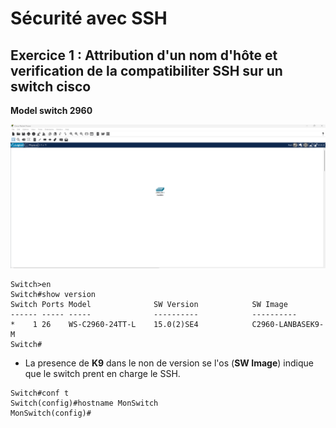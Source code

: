 # Sécurité avec SSH

## Exercice 1 : Attribution d'un nom d'hôte et verification de la compatibiliter SSH sur un switch cisco

**Model switch 2960**

![Topologie Exercice 1](../img/Exo-1-ssh-topo.png)

```cli
Switch>en
Switch#show version
Switch Ports Model              SW Version            SW Image
------ ----- -----              ----------            ----------
*    1 26    WS-C2960-24TT-L    15.0(2)SE4            C2960-LANBASEK9-M
Switch#
```
- La presence de **K9** dans le non de version se l'os (**SW Image**) indique que le switch prent en charge le SSH.


```cli
Switch#conf t              
Switch(config)#hostname MonSwitch
MonSwitch(config)#
```

